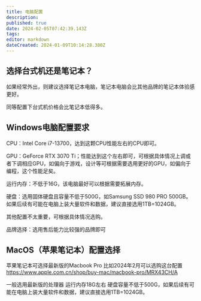 ```yaml
---
title: 电脑配置
description: 
published: true
date: 2024-02-05T07:42:39.143Z
tags: 
editor: markdown
dateCreated: 2024-01-09T10:14:28.380Z
---
```


## 选择台式机还是笔记本？

如果经常外出，则建议选择笔记本电脑，笔记本电脑会比其他品牌的笔记本体验感更好。

同等配置下台式机价格会比笔记本低得多。



## Windows电脑配置要求

CPU：Intel Core i7-13700，达到这颗CPU性能左右的CPU即可。

GPU：GeForce RTX 3070 Ti；性能达到这个左右即可，可根据具体情况上调或者下调相应GPU，如偏向于游戏，设计等可根据需要选用更好的GPU，如偏向于编程，这个性能足矣。

运行内存：不低于16G，该电脑最好可以根据需要拓展内存。

硬盘：选用固体硬盘且容量不低于500G，如Samsung SSD 980 PRO 500GB。如果后续有可能在电脑上装大量软件和数据，建议直接选用1TB=1024GB。


其他配置不太重要，可根据具体情况选购。

品牌选择：选用售后能力比较强的品牌即可


## MacOS（苹果笔记本）配置选择

苹果笔记本可选择最新版的Macbook Pro
比如2024年2月可以选购这台配置
https://www.apple.com.cn/shop/buy-mac/macbook-pro/MRX43CH/A

一般选用最新版的处理器
运行内存18G左右
硬盘容量不低于500G，如果后续有可能在电脑上装大量软件和数据，建议直接选用1TB=1024GB。